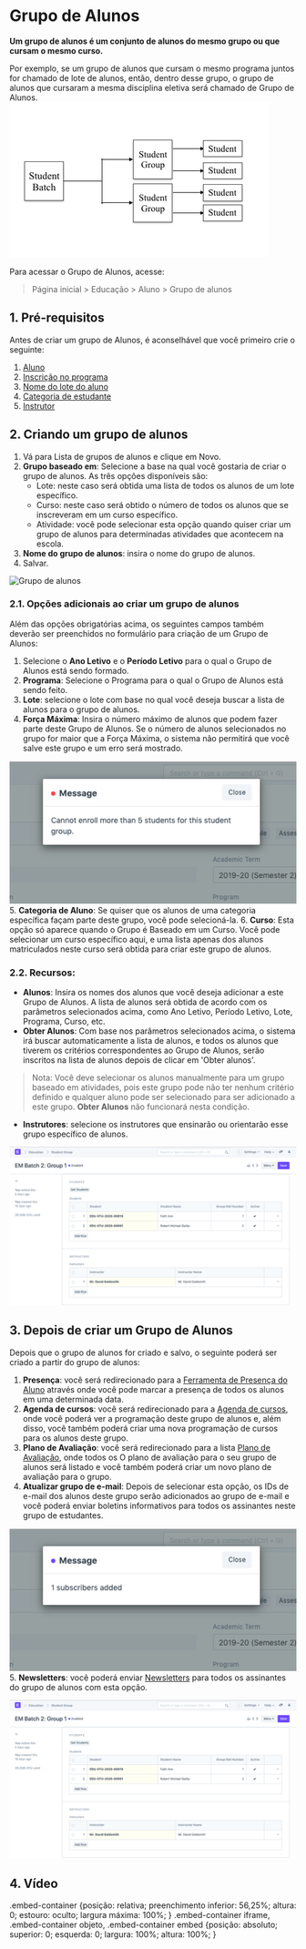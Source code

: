 # Grupo de Alunos



**Um grupo de alunos é um conjunto de alunos do mesmo grupo ou que cursam o mesmo curso.**


Por exemplo, se um grupo de alunos que cursam o mesmo programa juntos for chamado de lote de alunos, então, dentro desse grupo, o grupo de alunos que cursaram a mesma disciplina eletiva será chamado de Grupo de Alunos.
![Grupo de alunos](/files/education-student-workflow.png)


Para acessar o Grupo de Alunos, acesse:


> Página inicial > Educação > Aluno > Grupo de alunos


## 1. Pré-requisitos


Antes de criar um grupo de Alunos, é aconselhável que você primeiro crie o seguinte:


1. [Aluno](/docs/pt/education/student)
2. [Inscrição no programa](/docs/pt/education/program-enrollment)
3. [Nome do lote do aluno](/docs/pt/education/student-batch-name)
4. [Categoria de estudante](/docs/pt/education/student-category)
5. [Instrutor](/docs/pt/education/instructor)


## 2. Criando um grupo de alunos


1. Vá para Lista de grupos de alunos e clique em Novo.
2. **Grupo baseado em**: Selecione a base na qual você gostaria de criar o grupo de alunos. As três opções disponíveis são:
	* Lote: neste caso será obtida uma lista de todos os alunos de um lote específico.
	* Curso: neste caso será obtido o número de todos os alunos que se inscreveram em um curso específico.
	* Atividade: você pode selecionar esta opção quando quiser criar um grupo de alunos para determinadas atividades que acontecem na escola.
3. **Nome do grupo de alunos**: insira o nome do grupo de alunos.
4. Salvar.


![Grupo de alunos](/docs/v13/assets/img/education/education-student-group-1)


### 2.1. Opções adicionais ao criar um grupo de alunos


Além das opções obrigatórias acima, os seguintes campos também deverão ser preenchidos no formulário para criação de um Grupo de Alunos:


1. Selecione o **Ano Letivo** e o **Período Letivo** para o qual o Grupo de Alunos está sendo formado.
2. **Programa**: Selecione o Programa para o qual o Grupo de Alunos está sendo feito.
3. **Lote**: selecione o lote com base no qual você deseja buscar a lista de alunos para o grupo de alunos.
4. **Força Máxima**: Insira o número máximo de alunos que podem fazer parte deste Grupo de Alunos. Se o número de alunos selecionados no grupo for maior que a Força Máxima, o sistema não permitirá que você salve este grupo e um erro será mostrado.


![Grupo de alunos](/files/education-student-group-max-student-limit-error.png)
5. **Categoria de Aluno**: Se quiser que os alunos de uma categoria específica façam parte deste grupo, você pode selecioná-la.
6. **Curso**: Esta opção só aparece quando o Grupo é Baseado em um Curso. Você pode selecionar um curso específico aqui, e uma lista apenas dos alunos matriculados neste curso será obtida para criar este grupo de alunos.


### 2.2. Recursos:


* **Alunos**: Insira os nomes dos alunos que você deseja adicionar a este Grupo de Alunos. A lista de alunos será obtida de acordo com os parâmetros selecionados acima, como Ano Letivo, Período Letivo, Lote, Programa, Curso, etc.
* **Obter Alunos**: Com base nos parâmetros selecionados acima, o sistema irá buscar automaticamente a lista de alunos, e todos os alunos que tiverem os critérios correspondentes ao Grupo de Alunos, serão inscritos na lista de alunos depois de clicar em 'Obter alunos'.


> Nota: Você deve selecionar os alunos manualmente para um grupo baseado em atividades, pois este grupo pode não ter nenhum critério definido e qualquer aluno pode ser selecionado para ser adicionado a este grupo. **Obter Alunos** não funcionará nesta condição.
* **Instrutores**: selecione os instrutores que ensinarão ou orientarão esse grupo específico de alunos.


![Grupo de alunos](/files/education-student-group-4.png)


## 3. Depois de criar um Grupo de Alunos


Depois que o grupo de alunos for criado e salvo, o seguinte poderá ser criado a partir do grupo de alunos:


1. **Presença**: você será redirecionado para a [Ferramenta de Presença do Aluno](/docs/pt/education/student-attendance-tool) através onde você pode marcar a presença de todos os alunos em uma determinada data.
2. **Agenda de cursos**: você será redirecionado para a [Agenda de cursos](/docs/pt/education/course-schedule), onde você poderá ver a programação deste grupo de alunos e, além disso, você também poderá criar uma nova programação de cursos para os alunos deste grupo.
3. **Plano de Avaliação**: você será redirecionado para a lista [Plano de Avaliação](/docs/pt/education/assessment_plan), onde todos os O plano de avaliação para o seu grupo de alunos será listado e você também poderá criar um novo plano de avaliação para o grupo.
4. **Atualizar grupo de e-mail**: Depois de selecionar esta opção, os IDs de e-mail dos alunos deste grupo serão adicionados ao grupo de e-mail e você poderá enviar boletins informativos para todos os assinantes neste grupo de estudantes.


![Grupo de alunos](/files/education-student-group-update-email.png)
5. **Newsletters**: você poderá enviar [Newsletters](/docs/pt/CRM/newsletter) para todos os assinantes do grupo de alunos com esta opção.


![Grupo de alunos](/files/education-student-group-4.png)


## 4. Vídeo



.embed-container {posição: relativa; preenchimento inferior: 56,25%; altura: 0; estouro: oculto; largura máxima: 100%; } .embed-container iframe, .embed-container objeto, .embed-container embed {posição: absoluto; superior: 0; esquerda: 0; largura: 100%; altura: 100%; }
 








